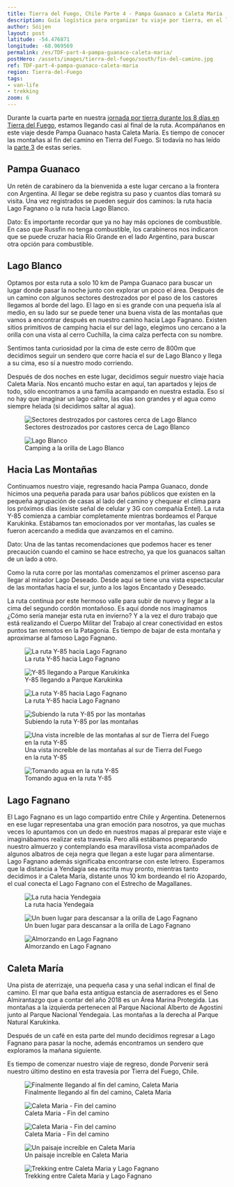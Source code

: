 ```yaml
---
title: Tierra del Fuego, Chile Parte 4 - Pampa Guanaco a Caleta María
description: Guía logística para organizar tu viaje por tierra, en el lado Chileno de Tierra del Fuego. Detalles sobre la ruta entre Pampa Guanaco y Caleta María.
author: Sóijen
layout: post
latitude: -54.476871
longitude: -68.969569
permalink: /es/TDF-part-4-pampa-guanaco-caleta-maria/
postHero: /assets/images/tierra-del-fuego/south/fin-del-camino.jpg
ref: TDF-part-4-pampa-guanaco-caleta-maria
region: Tierra-del-Fuego
tags:
- van-life
- trekking
zoom: 6
---
```

Durante la cuarta parte en nuestra <a href="/es/tierra-del-fuego-van-overview/">jornada por tierra durante los 8 días en Tierra del Fuego</a>, estamos llegando casi al final de la ruta. Acompáñanos en este viaje desde Pampa Guanaco hasta Caleta María. Es tiempo de conocer las montañas al fin del camino en Tierra del Fuego. Si todavía no has leído la <a href="/es/TDF-part-3-cameron-pampa-guanaco/">parte 3</a> de estas series.

<h2>Pampa Guanaco</h2>
Un retén de carabinero da la bienvenida a este lugar cercano a la frontera con Argentina. Al llegar se debe registra su paso y cuantos días tomará su visita. Una vez registrados se pueden seguir dos caminos: la ruta hacia Lago Fagnano o la ruta hacia Lago Blanco.

<i class="fa fa-info-circle" style="color:#FFB300"></i> Dato: Es importante recordar que ya no hay más opciones de combustible. En caso que Russfin no tenga combustible, los carabineros nos indicaron que se puede cruzar hacia Río Grande en el lado Argentino, para buscar otra opción para combustible.

<h2>Lago Blanco</h2>
Optamos por esta ruta a solo 10 km de Pampa Guanaco para buscar un lugar donde pasar la noche junto con explorar un poco el área. Después de un camino con algunos sectores destrozados por el paso de los castores llegamos al borde del lago. El lago en si es grande con una pequeña isla al medio, en su lado sur se puede tener una buena vista de las montañas que vamos a encontrar después en nuestro camino hacia Lago Fagnano. Existen sitios primitivos de camping hacia el sur del lago, elegimos uno cercano a la orilla con una vista al cerro Cuchilla, la cima calza perfecta con su nombre.

Sentimos tanta curiosidad por la cima de este cerro de 800m que decidimos seguir un sendero que corre hacia el sur de Lago Blanco y llega a su cima, eso sí a nuestro modo corriendo.

Después de dos noches en este lugar, decidimos seguir nuestro viaje hacia Caleta María. Nos encantó mucho estar en aquí, tan apartados y lejos de todo, sólo encontramos a una familia acampando en nuestra estadía. Eso sí no hay que  imaginar un lago calmo, las olas son grandes y el agua como siempre helada (si decidimos saltar al agua).

<figure class="figure">
  <img class="image" src="/assets/images/tierra-del-fuego/south/castor.jpg"
      alt="Sectores destrozados por castores cerca de Lago Blanco">
     <figcaption class="img-caption">Sectores destrozados por castores cerca de Lago Blanco</figcaption>
</figure>
<figure class="figure">
  <img class="image" src="/assets/images/tierra-del-fuego/south/sunset-lblanco.jpg"
      alt="Lago Blanco">
     <figcaption class="img-caption">Camping a la orilla de Lago Blanco</figcaption>
</figure>

<h2>Hacia Las Montañas</h2>
Continuamos nuestro viaje, regresando hacia Pampa Guanaco, donde hicimos una pequeña parada para usar baños públicos que existen en la pequeña agrupación de casas al lado del camino y chequear el clima para los próximos días (existe señal de celular y 3G con compañía Entel). La ruta Y-85 comienza a cambiar completamente mientras bordeamos el Parque Karukinka. Estábamos tan emocionados por ver montañas, las cuales se fueron acercando a medida que avanzamos en el camino.

<i class="fa fa-info-circle" style="color:#FFB300"></i> Dato: Una de las tantas recomendaciones que podemos hacer es tener precaución cuando el camino se hace estrecho, ya que los guanacos saltan de un lado a otro.

Como la ruta corre por las montañas comenzamos el primer ascenso para llegar al mirador Lago Deseado. Desde aquí se tiene una vista espectacular de las montañas hacia el sur, junto a los lagos Encantado y Deseado.

La ruta continua por este hermoso valle para subir de nuevo y llegar a la cima del segundo cordón montañoso. Es aquí donde nos imaginamos ¿Cómo sería manejar esta ruta en invierno? Y a la vez el duro trabajo que está realizando el Cuerpo Militar del Trabajo al crear conectividad en estos puntos tan remotos en la Patagonia. Es tiempo de bajar de esta montaña y aproximarse al famoso Lago Fagnano.

<figure class="figure">
  <img class="image" src="/assets/images/tierra-del-fuego/south/road.jpg"
      alt="La ruta Y-85 hacia Lago Fagnano">
     <figcaption class="img-caption">La ruta Y-85 hacia Lago Fagnano</figcaption>
</figure>
<figure class="figure">
  <img class="image" src="/assets/images/tierra-del-fuego/south/first-mountains.jpg"
      alt="Y-85 llegando a Parque Karukinka">
     <figcaption class="img-caption">Y-85 llegando a Parque Karukinka</figcaption>
</figure>
<figure class="figure">
  <img class="image" src="/assets/images/tierra-del-fuego/south/karukinka.jpg"
      alt="La ruta Y-85 hacia Lago Fagnano">
     <figcaption class="img-caption">La ruta Y-85 hacia Lago Fagnano</figcaption>
</figure>
<figure class="figure">
  <img class="image" src="/assets/images/tierra-del-fuego/south/winding-road.jpg"
      alt="Subiendo la ruta Y-85 por las montañas">
     <figcaption class="img-caption">Subiendo la ruta Y-85 por las montañas</figcaption>
</figure>
<figure class="figure">
  <img class="image" src="/assets/images/tierra-del-fuego/south/road-mountains.jpg"
      alt="Una vista increíble de las montañas al sur de Tierra del Fuego en la ruta Y-85">
     <figcaption class="img-caption">Una vista increíble de las montañas al sur de Tierra del Fuego en la ruta Y-85</figcaption>
</figure>
<figure class="figure">
  <img class="image" src="/assets/images/tierra-del-fuego/south/water.jpg"
      alt="Tomando agua en la ruta Y-85">
     <figcaption class="img-caption">Tomando agua en la ruta Y-85</figcaption>
</figure>

<h2>Lago Fagnano</h2>
El Lago Fagnano es un lago compartido entre Chile y Argentina. Detenernos en ese lugar representaba una gran emoción para nosotros, ya que muchas veces lo apuntamos con un dedo en nuestros mapas al preparar este viaje e imaginábamos realizar esta travesía. Pero allá estábamos preparando nuestro almuerzo y contemplando esa maravillosa vista acompañados de algunos albatros de ceja negra que llegan a este lugar para alimentarse.
Lago Fagnano además significaba encontrarse con este letrero. Esperamos que la distancia a Yendagia sea escrita muy pronto, mientras tanto decidimos ir a Caleta María, distante unos 10 km bordeando el río Azopardo, el cual conecta el Lago Fagnano con el Estrecho de Magallanes.

<figure class="figure">
  <img class="image" src="/assets/images/tierra-del-fuego/south/ruta-yendegaia.jpg"
      alt="La ruta hacia Yendegaia">
     <figcaption class="img-caption">La ruta hacia Yendegaia</figcaption>
</figure>
<figure class="figure">
  <img class="image" src="/assets/images/tierra-del-fuego/south/fagnano-van.jpg"
      alt="Un buen lugar para descansar a la orilla de Lago Fagnano">
     <figcaption class="img-caption">Un buen lugar para descansar a la orilla de Lago Fagnano</figcaption>
</figure>
<figure class="figure">
  <img class="image" src="/assets/images/tierra-del-fuego/south/picnic.jpg"
      alt="Almorzando en Lago Fagnano">
     <figcaption class="img-caption">Almorzando en Lago Fagnano</figcaption>
</figure>

<h2>Caleta María</h2>
Una pista de aterrizaje, una pequeña casa y una señal indican el final de camino. El mar que baña esta antigua estancia de aserradores es el Seno Almirantazgo que a contar del año 2018 es un Área Marina Protegida. Las montañas a la izquierda pertenecen al Parque Nacional Alberto de Agostini junto al Parque Nacional Yendegaia. Las montañas a la derecha al Parque Natural Karukinka.

Después de un café en esta parte del mundo decidimos regresar a Lago Fagnano para pasar la noche, además encontramos un sendero que exploramos la mañana siguiente.

Es tiempo de comenzar nuestro viaje de regreso, donde Porvenir será nuestro último destino en esta travesía por Tierra del Fuego, Chile.

<figure class="figure">
  <img class="image" src="/assets/images/tierra-del-fuego/south/caleta-maria-van1.jpg"
      alt="Finalmente llegando al fin del camino, Caleta Maria">
     <figcaption class="img-caption">Finalmente llegando al fin del camino, Caleta Maria</figcaption>
</figure>
<figure class="figure">
  <img class="image" src="/assets/images/tierra-del-fuego/south/caleta-maria-van2.jpg"
      alt="Caleta Maria - Fin del camino">
     <figcaption class="img-caption">Caleta Maria - Fin del camino</figcaption>
</figure>
<figure class="figure">
  <img class="image" src="/assets/images/tierra-del-fuego/south/caleta-maria-house.jpg"
      alt="Caleta Maria - Fin del camino">
     <figcaption class="img-caption">Caleta Maria - Fin del camino</figcaption>
</figure>
<figure class="figure">
  <img class="image" src="/assets/images/tierra-del-fuego/south/caleta-maria.jpg"
      alt="Un paisaje increíble en Caleta Maria">
     <figcaption class="img-caption">Un paisaje increíble en Caleta Maria</figcaption>
</figure>
<figure class="figure">
  <img class="image" src="/assets/images/tierra-del-fuego/south/trek.jpg"
      alt="Trekking entre Caleta Maria y Lago Fagnano">
     <figcaption class="img-caption">Trekking entre Caleta Maria y Lago Fagnano</figcaption>
</figure>
